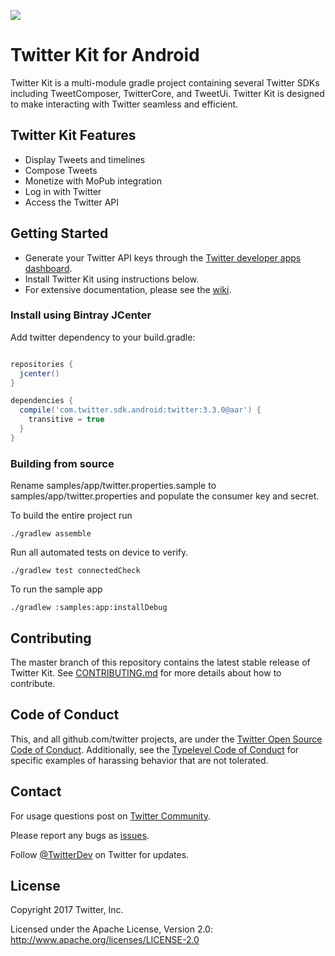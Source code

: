 [![](https://jitpack.io/v/makarenkoanton/twitter-kit-android.svg)](https://jitpack.io/#makarenkoanton/twitter-kit-android)

# Twitter Kit for Android

Twitter Kit is a multi-module gradle project containing several Twitter SDKs including TweetComposer, TwitterCore, and TweetUi. Twitter Kit is designed to make interacting with Twitter seamless and efficient.

## Twitter Kit Features

* Display Tweets and timelines
* Compose Tweets
* Monetize with MoPub integration
* Log in with Twitter
* Access the Twitter API

## Getting Started

* Generate your Twitter API keys through the [Twitter developer apps dashboard](https://apps.twitter.com/).
* Install Twitter Kit using instructions below.
* For extensive documentation, please see the [wiki](https://github.com/twitter/twitter-kit-android/wiki).

### Install using Bintray JCenter

Add twitter dependency to your build.gradle:
```groovy

repositories {
  jcenter()
}

dependencies {
  compile('com.twitter.sdk.android:twitter:3.3.0@aar') {
    transitive = true
  }
}

```

### Building from source

Rename samples/app/twitter.properties.sample to samples/app/twitter.properties and populate the consumer key and secret.

To build the entire project run

```
./gradlew assemble
```

Run all automated tests on device to verify.

```
./gradlew test connectedCheck
```

To run the sample app

```
./gradlew :samples:app:installDebug
```


## Contributing

The master branch of this repository contains the latest stable release of Twitter Kit. See [CONTRIBUTING.md](https://github.com/twitter/twitter-kit-android/blob/master/CONTRIBUTING.md) for more details about how to contribute.

## Code of Conduct

This, and all github.com/twitter projects, are under the [Twitter Open Source Code of Conduct](https://github.com/twitter/code-of-conduct/blob/master/code-of-conduct.md). Additionally, see the [Typelevel Code of Conduct](http://typelevel.org/conduct) for specific examples of harassing behavior that are not tolerated.

## Contact

For usage questions post on [Twitter Community](https://twittercommunity.com/tags/c/publisher/twitter/android).

Please report any bugs as [issues](https://github.com/twitter/twitter-kit-android/issues).

Follow [@TwitterDev](http://twitter.com/twitterdev) on Twitter for updates.

## License

Copyright 2017 Twitter, Inc.

Licensed under the Apache License, Version 2.0: http://www.apache.org/licenses/LICENSE-2.0
